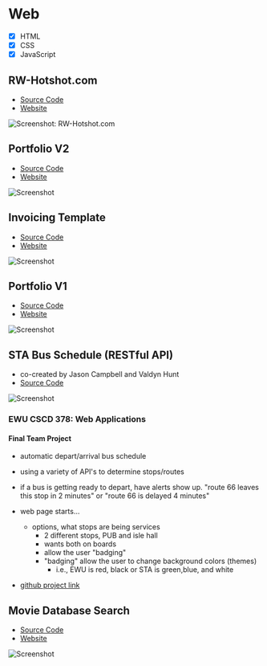 # Web

- [x] HTML
- [x] CSS
- [x] JavaScript

## RW-Hotshot.com

- [Source Code](https://github.com/jcampbell18/web_rw-hotshot)
- [Website](https://www.rw-hotshot.com/)

![Screenshot: RW-Hotshot.com](https://github.com/jcampbell18/HTML_CSS/blob/main/RW-Hotshot-800.png)

## Portfolio V2

- [Source Code](https://github.com/jcampbell18/jcampbell18.github.io)
- [Website](https://jcampbell18.github.io/)

![Screenshot](https://github.com/jcampbell18/HTML_CSS/blob/main/jcampbell18_v2_screenshot-600.png)

## Invoicing Template

- [Source Code](https://github.com/jcampbell18/web_invoicing_template)
- [Website](https://jcampbell18.github.io/web_invoicing_template/)

![Screenshot](https://github.com/jcampbell18/HTML_CSS/blob/main/invoicing_template-600.png)

## Portfolio V1

- [Source Code](https://github.com/jcampbell18/web_portfolio-v1/)
- [Website](https://jcampbell18.github.io/web_portfolio-v1/)

![Screenshot](https://github.com/jcampbell18/HTML_CSS/blob/main/jcampbell18_v1_screenshot_600.png)

## STA Bus Schedule (RESTful API)

- co-created by Jason Campbell and Valdyn Hunt
- [Source Code](https://github.com/jcampbell18/php_STA_schedule)

![Screenshot](https://github.com/jcampbell18/HTML_CSS/blob/main/STA_page-600.png)

### EWU CSCD 378: Web Applications

#### Final Team Project

- automatic depart/arrival bus schedule

- using a variety of API's to determine stops/routes

- if a bus is getting ready to depart, have alerts show up. "route 66 leaves this stop in 2 minutes" or "route 66 is delayed 4 minutes"

- web page starts...

  - options, what stops are being services
    - 2 different stops, PUB and isle hall
    - wants both on boards
    - allow the user "badging"
    - "badging" allow the user to change background colors (themes)
      - i.e., EWU is red, black or STA is green,blue, and white

- [github project link](https://github.com/jcampbell18/php_STA_schedule)

## Movie Database Search

- [Source Code](https://github.com/jcampbell18/web_moviesAPI)
- [Website]()

![Screenshot](https://github.com/jcampbell18/web_moviesAPI/blob/master/design/DesktopTemplate.png)
